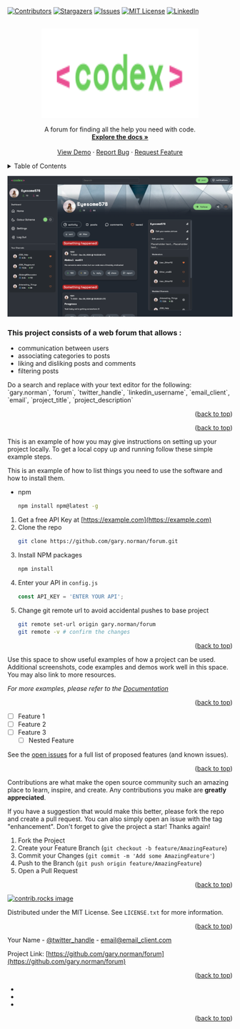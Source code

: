 <!-- Improved compatibility of back to top link: See: https://github.com/othneildrew/Best-README-Template/pull/73 -->
<a id="readme-top"></a>
<!--
*** Thanks for checking out the Best-README-Template. If you have a suggestion
*** that would make this better, please fork the repo and create a pull request
*** or simply open an issue with the tag "enhancement".
*** Don't forget to give the project a star!
*** Thanks again! Now go create something AMAZING! :D
-->



<!-- PROJECT SHIELDS -->
<!--
*** I'm using markdown "reference style" links for readability.
*** Reference links are enclosed in brackets [ ] instead of parentheses ( ).
*** See the bottom of this document for the declaration of the reference variables
*** for contributors-url, forks-url, etc. This is an optional, concise syntax you may use.
*** https://www.markdownguide.org/basic-syntax/#reference-style-links
-->

[//]: # ([![Forks][forks-shield]][forks-url])
[![Contributors][contributors-shield]][contributors-url]
[![Stargazers][stars-shield]][stars-url]
[![Issues][issues-shield]][issues-url]
[![MIT License][license-shield]][license-url]
[![LinkedIn][linkedin-shield]][linkedin-url]



<!-- PROJECT LOGO -->
<br />
<div align="center">
  <a href="https://github.com/gary.norman/forum">
    <img src="assets/icons/codex-logo-green.svg" alt="Logo" width=350" height="200">
  </a>
  <p align="center">
    A forum for finding all the help you need with code.
    <br />
    <a href="https://github.com/gary.norman/forum"><strong>Explore the docs »</strong></a>
    <br />
    <br />
    <a href="https://github.com/gary.norman/forum">View Demo</a>
    ·
    <a href="https://github.com/gary.norman/forum/issues/new?labels=bug&template=bug-report---.md">Report Bug</a>
    ·
    <a href="https://github.com/gary.norman/forum/issues/new?labels=enhancement&template=feature-request---.md">Request Feature</a>
  </p>
</div>



<!-- TABLE OF CONTENTS -->
<details>
  <summary>Table of Contents</summary>
  <ol>
    <li>
      <a href="#about-the-project">About The Project</a>
      <ul>
        <li><a href="#built-with">Built With</a></li>
      </ul>
    </li>
    <li>
      <a href="#getting-started">Getting Started</a>
      <ul>
        <li><a href="#prerequisites">Prerequisites</a></li>
        <li><a href="#installation">Installation</a></li>
      </ul>
    </li>
    <li><a href="#usage">Usage</a></li>
    <li><a href="#roadmap">Roadmap</a></li>
    <li><a href="#contributing">Contributing</a></li>
    <li><a href="#license">License</a></li>
    <li><a href="#contact">Contact</a></li>
    <li><a href="#acknowledgments">Acknowledgments</a></li>
  </ol>
</details>



<!-- ABOUT THE PROJECT -->

[![Codex screenshot][product-screenshot]](https://example.com)

### This project consists of a web forum that allows :
<ul>
<li>communication between users</li>
<li>associating categories to posts</li>
<li>liking and disliking posts and comments</li>
<li>filtering posts</li>
</ul>
Do a search and replace with your text editor for the following: `gary.norman`, `forum`, `twitter_handle`, `linkedin_username`, `email_client`, `email`, `project_title`, `project_description`

<p align="right">(<a href="#readme-top">back to top</a>)</p>




[//]: # (* [![Next][Next.js]][Next-url])

[//]: # (* [![React][React.js]][React-url])

[//]: # (* [![Vue][Vue.js]][Vue-url])

[//]: # (* [![Angular][Angular.io]][Angular-url])

[//]: # (* [![Svelte][Svelte.dev]][Svelte-url])

[//]: # (* [![Laravel][Laravel.com]][Laravel-url])

[//]: # (* [![Bootstrap][Bootstrap.com]][Bootstrap-url])

[//]: # (* [![JQuery][JQuery.com]][JQuery-url])

<p align="right">(<a href="#readme-top">back to top</a>)</p>



<!-- GETTING STARTED -->

This is an example of how you may give instructions on setting up your project locally.
To get a local copy up and running follow these simple example steps.


This is an example of how to list things you need to use the software and how to install them.
* npm
  ```sh
  npm install npm@latest -g
  ```


1. Get a free API Key at [https://example.com](https://example.com)
2. Clone the repo
   ```sh
   git clone https://github.com/gary.norman/forum.git
   ```
3. Install NPM packages
   ```sh
   npm install
   ```
4. Enter your API in `config.js`
   ```js
   const API_KEY = 'ENTER YOUR API';
   ```
5. Change git remote url to avoid accidental pushes to base project
   ```sh
   git remote set-url origin gary.norman/forum
   git remote -v # confirm the changes
   ```

<p align="right">(<a href="#readme-top">back to top</a>)</p>



<!-- USAGE EXAMPLES -->

Use this space to show useful examples of how a project can be used. Additional screenshots, code examples and demos work well in this space. You may also link to more resources.

_For more examples, please refer to the [Documentation](https://example.com)_

<p align="right">(<a href="#readme-top">back to top</a>)</p>



<!-- ROADMAP -->

- [ ] Feature 1
- [ ] Feature 2
- [ ] Feature 3
    - [ ] Nested Feature

See the [open issues](https://github.com/gary.norman/forum/issues) for a full list of proposed features (and known issues).

<p align="right">(<a href="#readme-top">back to top</a>)</p>



<!-- CONTRIBUTING -->

Contributions are what make the open source community such an amazing place to learn, inspire, and create. Any contributions you make are **greatly appreciated**.

If you have a suggestion that would make this better, please fork the repo and create a pull request. You can also simply open an issue with the tag "enhancement".
Don't forget to give the project a star! Thanks again!

1. Fork the Project
2. Create your Feature Branch (`git checkout -b feature/AmazingFeature`)
3. Commit your Changes (`git commit -m 'Add some AmazingFeature'`)
4. Push to the Branch (`git push origin feature/AmazingFeature`)
5. Open a Pull Request

<p align="right">(<a href="#readme-top">back to top</a>)</p>


<a href="https://github.com/gary.norman/forum/graphs/contributors">
  <img src="https://contrib.rocks/image?repo=gary.norman/forum" alt="contrib.rocks image" />
</a>



<!-- LICENSE -->

Distributed under the MIT License. See `LICENSE.txt` for more information.

<p align="right">(<a href="#readme-top">back to top</a>)</p>



<!-- CONTACT -->

Your Name - [@twitter_handle](https://twitter.com/twitter_handle) - email@email_client.com

Project Link: [https://github.com/gary.norman/forum](https://github.com/gary.norman/forum)

<p align="right">(<a href="#readme-top">back to top</a>)</p>



<!-- ACKNOWLEDGMENTS -->

* []()
* []()
* []()

<p align="right">(<a href="#readme-top">back to top</a>)</p>



<!-- MARKDOWN LINKS & IMAGES -->
<!-- https://www.markdownguide.org/basic-syntax/#reference-style-links -->
[contributors-shield]: https://img.shields.io/github/contributors/gary-norman/forum.svg?style=for-the-badge
[contributors-url]: https://github.com/gary-norman/forum/graphs/contributors
[forks-shield]: https://img.shields.io/github/forks/gary-norman/forum.svg?style=for-the-badge
[forks-url]: https://github.com/gary-norman/forum/network/members
[stars-shield]: https://img.shields.io/github/stars/gary-norman/forum.svg?style=for-the-badge
[stars-url]: https://github.com/gary-norman/forum/stargazers
[issues-shield]: https://img.shields.io/github/issues/gary-norman/forum.svg?style=for-the-badge
[issues-url]: https://github.com/gary-norman/forum/issues
[license-shield]: https://img.shields.io/github/license/gary-norman/forum.svg?style=for-the-badge
[license-url]: https://github.com/gary-norman/forum/blob/master/LICENSE.txt
[linkedin-shield]: https://img.shields.io/badge/-LinkedIn-black.svg?style=for-the-badge&logo=linkedin&colorB=555
[linkedin-url]: https://www.linkedin.com/in/gary-norman/
[product-screenshot]: /assets/images/screenshot.png
[Next.js]: https://img.shields.io/badge/next.js-000000?style=for-the-badge&logo=nextdotjs&logoColor=white
[Next-url]: https://nextjs.org/
[React.js]: https://img.shields.io/badge/React-20232A?style=for-the-badge&logo=react&logoColor=61DAFB
[React-url]: https://reactjs.org/
[Vue.js]: https://img.shields.io/badge/Vue.js-35495E?style=for-the-badge&logo=vuedotjs&logoColor=4FC08D
[Vue-url]: https://vuejs.org/
[Angular.io]: https://img.shields.io/badge/Angular-DD0031?style=for-the-badge&logo=angular&logoColor=white
[Angular-url]: https://angular.io/
[Svelte.dev]: https://img.shields.io/badge/Svelte-4A4A55?style=for-the-badge&logo=svelte&logoColor=FF3E00
[Svelte-url]: https://svelte.dev/
[Laravel.com]: https://img.shields.io/badge/Laravel-FF2D20?style=for-the-badge&logo=laravel&logoColor=white
[Laravel-url]: https://laravel.com
[Bootstrap.com]: https://img.shields.io/badge/Bootstrap-563D7C?style=for-the-badge&logo=bootstrap&logoColor=white
[Bootstrap-url]: https://getbootstrap.com
[JQuery.com]: https://img.shields.io/badge/jQuery-0769AD?style=for-the-badge&logo=jquery&logoColor=white
[JQuery-url]: https://jquery.com 